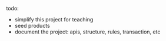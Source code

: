 todo:
- simplify this project for teaching
- seed products
- document the project: apis, structure, rules, transaction, etc
